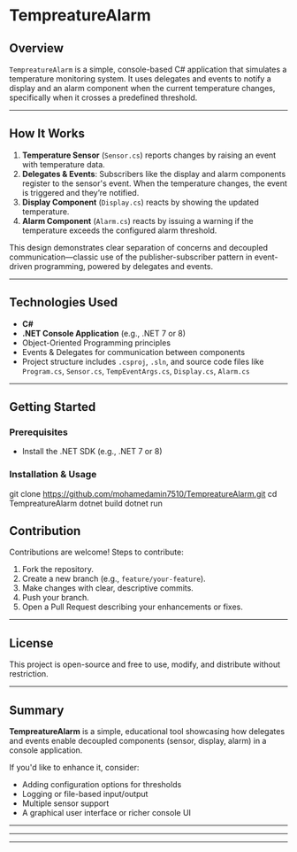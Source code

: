 # TempreatureAlarm

## Overview
`TempreatureAlarm` is a simple, console-based C# application that simulates a temperature monitoring system. It uses delegates and events to notify a display and an alarm component when the current temperature changes, specifically when it crosses a predefined threshold.

---

## How It Works
1. **Temperature Sensor** (`Sensor.cs`) reports changes by raising an event with temperature data.
2. **Delegates & Events**: Subscribers like the display and alarm components register to the sensor's event. When the temperature changes, the event is triggered and they’re notified.
3. **Display Component** (`Display.cs`) reacts by showing the updated temperature.
4. **Alarm Component** (`Alarm.cs`) reacts by issuing a warning if the temperature exceeds the configured alarm threshold.

This design demonstrates clear separation of concerns and decoupled communication—classic use of the publisher-subscriber pattern in event-driven programming, powered by delegates and events.

---

## Technologies Used
- **C#**
- **.NET Console Application** (e.g., .NET 7 or 8)
- Object-Oriented Programming principles
- Events & Delegates for communication between components
- Project structure includes `.csproj`, `.sln`, and source code files like `Program.cs`, `Sensor.cs`, `TempEventArgs.cs`, `Display.cs`, `Alarm.cs`

---

## Getting Started

### Prerequisites
- Install the .NET SDK (e.g., .NET 7 or 8)

### Installation & Usage

git clone https://github.com/mohamedamin7510/TempreatureAlarm.git
cd TempreatureAlarm
dotnet build
dotnet run
## Contribution
Contributions are welcome! Steps to contribute:

1. Fork the repository.
2. Create a new branch (e.g., `feature/your-feature`).
3. Make changes with clear, descriptive commits.
4. Push your branch.
5. Open a Pull Request describing your enhancements or fixes.

---

## License
This project is open-source and free to use, modify, and distribute without restriction.

---

## Summary
**TempreatureAlarm** is a simple, educational tool showcasing how delegates and events enable decoupled components (sensor, display, alarm) in a console application.  

If you'd like to enhance it, consider:
- Adding configuration options for thresholds
- Logging or file-based input/output
- Multiple sensor support
- A graphical user interface or richer console UI
---
---
---
